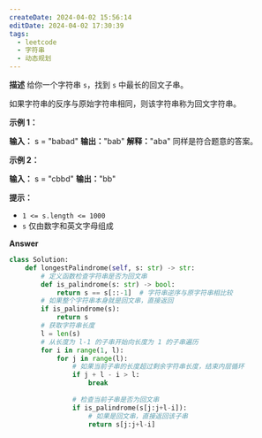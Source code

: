 ```yaml
---
createDate: 2024-04-02 15:56:14
editDate: 2024-04-02 17:30:39
tags:
  - leetcode
  - 字符串
  - 动态规划
---
```

**描述**
给你一个字符串 `s`，找到 `s` 中最长的回文子串。

如果字符串的反序与原始字符串相同，则该字符串称为回文字符串。

**示例 1：**

**输入：** s = "babad"
**输出：**"bab"
**解释：**"aba" 同样是符合题意的答案。

**示例 2：**

**输入：** s = "cbbd"
**输出：**"bb"

**提示：**

- `1 <= s.length <= 1000`
- `s` 仅由数字和英文字母组成

**Answer**
```python
class Solution:
    def longestPalindrome(self, s: str) -> str:
        # 定义函数检查字符串是否为回文串
        def is_palindrome(s: str) -> bool:
            return s == s[::-1]  # 字符串逆序与原字符串相比较
        # 如果整个字符串本身就是回文串，直接返回
        if is_palindrome(s):
            return s
        # 获取字符串长度
        l = len(s)
        # 从长度为 l-1 的子串开始向长度为 1 的子串遍历
        for i in range(1, l):
            for j in range(l):
                # 如果当前子串的长度超过剩余字符串长度，结束内层循环
                if j + l - i > l:
                    break
                
                # 检查当前子串是否为回文串
                if is_palindrome(s[j:j+l-i]):
                    # 如果是回文串，直接返回该子串
                    return s[j:j+l-i]

```